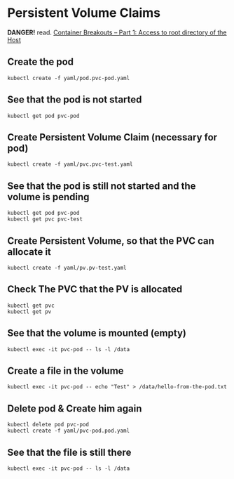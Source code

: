 # Persistent Volume Claims

**DANGER!** read. [Container Breakouts – Part 1: Access to root directory of the Host](https://blog.nody.cc/posts/container-breakouts-part1/)

## Create the pod

```
kubectl create -f yaml/pod.pvc-pod.yaml
```

## See that the pod is not started

```
kubectl get pod pvc-pod
```

## Create Persistent Volume Claim (necessary for pod)

```
kubectl create -f yaml/pvc.pvc-test.yaml
```

## See that the pod is still not started and the volume is pending

```
kubectl get pod pvc-pod
kubectl get pvc pvc-test
```

## Create Persistent Volume, so that the PVC can allocate it

```
kubectl create -f yaml/pv.pv-test.yaml
```

## Check The PVC that the PV is allocated

```
kubectl get pvc
kubectl get pv
```

## See that the volume is mounted (empty)

```
kubectl exec -it pvc-pod -- ls -l /data
```

## Create a file in the volume

```
kubectl exec -it pvc-pod -- echo "Test" > /data/hello-from-the-pod.txt
```

## Delete pod & Create him again

```
kubectl delete pod pvc-pod
kubectl create -f yaml/pvc-pod.pod.yaml
```

## See that the file is still there

```
kubectl exec -it pvc-pod -- ls -l /data
```


